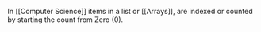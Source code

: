 In [[Computer Science]] items in a list or [[Arrays]], are indexed or counted by starting the count from Zero (0).